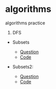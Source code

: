 # algorithms
algorithms practice



1. DFS

* Subsets 
    - <a href="https://github.com/daldalhada/algorithms/blob/main/DFS/Subsets/%EB%AC%B8%EC%A0%9C.PNG ">Question</a>
    - <a href="https://github.com/daldalhada/algorithms/blob/main/DFS/Subsets/main.cpp">Code</a>

* Subsets2: 
    - <a href="https://github.com/daldalhada/algorithms/blob/main/DFS/Subsets2/%EB%AC%B8%EC%A0%9C.PNG ">Question</a>
    - <a href="https://github.com/daldalhada/algorithms/blob/main/DFS/Subsets2/main.cpp">Code</a>